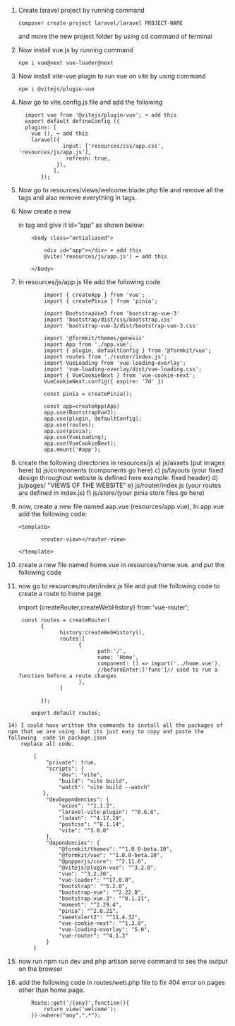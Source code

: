 1)	Create laravel project by running command 

        composer create-project laravel/laravel PROJECT-NAME
                
    and move the new project folder by using cd command of terminal
    
    

2)	Now install vue.js by running command 

        npm i vue@next vue-loader@next

3)	Now install vite-vue plugin to run vue on vite by using command 

        npm i @vitejs/plugin-vue

4)	Now go to vite.config.js file and add the following


          import vue from '@vitejs/plugin-vue'; ➡ add this
          export default defineConfig ({
          plugins: [
            vue (), ➡ add this
            laravel({
                      input: ['resources/css/app.css', 'resources/js/app.js'],
                       refresh: true,
                    }),
                   ],
               });

5)	Now go to resources/views/welcome.blade.php file and remove all the <style></style> tags and also remove everything in <body></body> tags. 

6)	Now create a new <div></div> in <body></body> tag and give it id=”app” as shown below:


            <body class="antialiased">

                <div id="app"></div> ➡ add this
                @vite('resources/js/app.js') ➡ add this

            </body>

7)	In resources/js/app.js file add the following code

                import { createApp } from 'vue';
                import { createPinia } from 'pinia';

                import BootstrapVue3 from 'bootstrap-vue-3'
                import 'bootstrap/dist/css/bootstrap.css'
                import 'bootstrap-vue-3/dist/bootstrap-vue-3.css'

                import '@formkit/themes/genesis'
                import App from './app.vue';
                import { plugin, defaultConfig } from '@formkit/vue';
                import routes from './router/index.js';
                import VueLoading from 'vue-loading-overlay';
                import 'vue-loading-overlay/dist/vue-loading.css';
                import { VueCookieNext } from 'vue-cookie-next';
                VueCookieNext.config({ expire: '7d' })

                const pinia = createPinia();

                const app=createApp(App)
                app.use(BootstrapVue3);
                app.use(plugin, defaultConfig);
                app.use(routes);
                app.use(pinia);
                app.use(VueLoading);
                app.use(VueCookieNext);
                app.mount('#app');
                
                
 10) create the following directories in resources/js
    a) js/assets (put images here)
    b) js/components (components go here)
    c) js/layouts (your fixed design throughout website is defined here example: fixed header)
    d) js/pages/ "VIEWS OF THE WEBSITE"
    e) js/router/index.js (your routes are defined in index.js)
    f) js/store/(your pinia store files go here)
   
  11) now,  create a new file named aap.vue (resources/app.vue), In app.vue add the following code:

          <template>
             
                 <router-view></router-view>
              
          </template>
          
   12) create a new file named home.vue in resources/home.vue. and put the following code
        <template>
              <div>
                    Hello World!
                </div>
         </template>
   13) now go to resources/router/index.js file and put the following code to create a route to home page.
          
          
          import {createRouter,createWebHistory} from 'vue-router';

            const routes = createRouter(
                  {
                        history:createWebHistory(),
                        routes:[
                              { 
                                    path:'/',
                                    name: 'Home',
                                    component: () => import('../home.vue'),
                                    //beforeEnter:['func']// used to run a function before a route changes
                              },
                        ] 

                  });

               export default routes;
    14) I could have written the commands to install all the packages of npm that we are using. but its just easy to copy and paste the following  code in package.json
        replace all code.

            {
                "private": true,
                "scripts": {
                    "dev": "vite",
                    "build": "vite build",
                    "watch": "vite build --watch"
               },
                "devDependencies": {
                    "axios": "^1.1.2",
                    "laravel-vite-plugin": "^0.6.0",
                    "lodash": "^4.17.19",
                    "postcss": "^8.1.14",
                    "vite": "^3.0.0"
                },
                "dependencies": {
                    "@formkit/themes": "^1.0.0-beta.10",
                    "@formkit/vue": "^1.0.0-beta.10",
                    "@popperjs/core": "^2.11.6",
                    "@vitejs/plugin-vue": "^3.2.0",
                    "vue": "^3.2.36",
                    "vue-loader": "^17.0.0",
                    "bootstrap": "^5.2.0",
                    "bootstrap-vue": "^2.22.0",
                    "bootstrap-vue-3": "^0.1.21",
                    "moment": "^2.29.4",
                    "pinia": "^2.0.21",
                    "sweetalert2": "^11.4.32",
                    "vue-cookie-next": "^1.3.0",
                    "vue-loading-overlay": "5.0",
                    "vue-router": "^4.1.3"
                }
            }

15) now run npm run dev and php artisan serve command to see the output on the browser

16) add the following code in routes/web.php file to fix 404 error on pages other than home page.

            Route::get('/{any}',function(){
                return view('welcome');
            })->where("any",".*");

    
    
   
        
   
 
 
